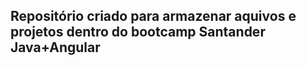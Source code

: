 ## Repositório criado para armazenar aquivos e projetos dentro do bootcamp Santander Java+Angular
 
